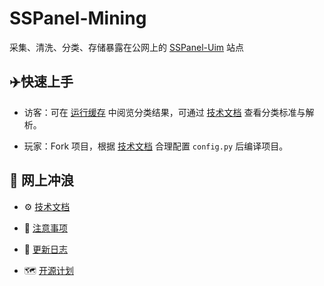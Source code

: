 # SSPanel-Mining

采集、清洗、分类、存储暴露在公网上的 [SSPanel-Uim](https://github.com/Anankke/SSPanel-Uim) 站点

## :airplane:快速上手

- 访客：可在 [运行缓存](https://github.com/adm1nSQL/sspanel-mining/tree/main/src/database/sspanel_hosts/classifier) 中阅览分类结果，可通过 [技术文档](https://github.com/QIN2DIM/sspanel-mining/blob/main/docs/subs/技术文档.md) 查看分类标准与解析。
  
- 玩家：Fork 项目，根据 [技术文档](https://github.com/QIN2DIM/sspanel-mining/blob/main/docs/subs/技术文档.md) 合理配置 `config.py` 后编译项目。

## :ocean: 网上冲浪

- :gear: [技术文档](https://github.com/QIN2DIM/sspanel-mining/blob/main/docs/subs/技术文档.md)

- :small_red_triangle: [注意事项](https://github.com/adm1nSQL/sspanel-mining/blob/main/docs/subs/注意事项.md)

- :loudspeaker: [更新日志](https://github.com/adm1nSQL/sspanel-mining/blob/main/docs/subs/更新日志.md)

- :world_map: [开源计划](https://github.com/adm1nSQL/sspanel-mining/blob/main/docs/subs/开源计划.md)


